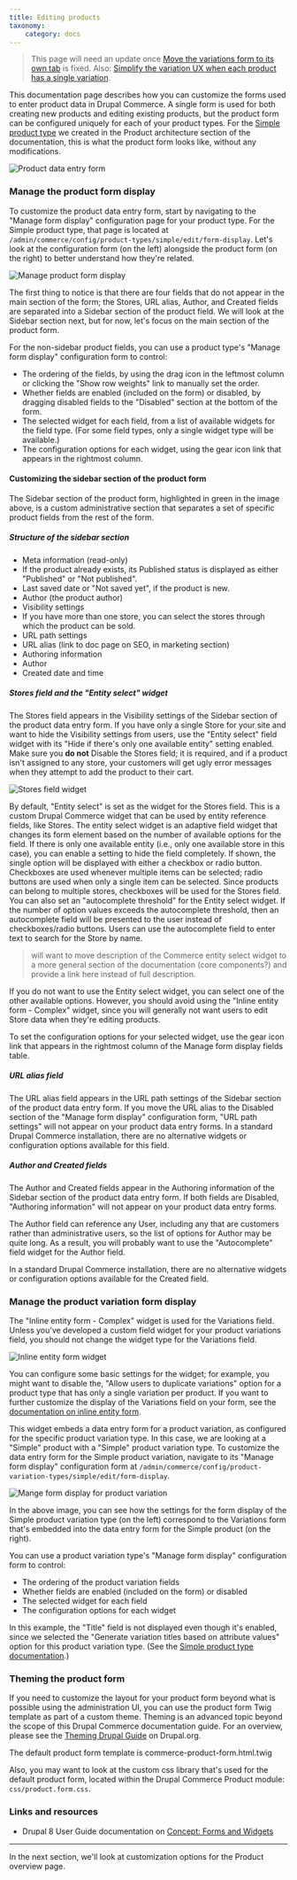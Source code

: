 ```yaml
---
title: Editing products
taxonomy:
    category: docs
---
```


>This page will need an update once [Move the variations form to its own tab](https://www.drupal.org/project/commerce/issues/2901939) is fixed. Also: [Simplify the variation UX when each product has a single variation](https://www.drupal.org/project/commerce/issues/2690681).

This documentation page describes how you can customize the forms used to enter product data in Drupal Commerce. A single form is used for both creating new products and editing existing products, but the product form can be  configured uniquely for each of your product types. For the [Simple product type](../../02.product-architecture/01.simple-product#configure-a-product-variation-type) we created in the Product architecture section of the documentation, this is what the product form looks like, without any modifications.

![Product data entry form](../../images/product-data-entry-1.jpg)

### Manage the product form display
To customize the product data entry form, start by navigating to the "Manage form display" configuration page for your product type. For the Simple product type, that page is located at `/admin/commerce/config/product-types/simple/edit/form-display`. Let's look at the configuration form (on the left) alongside the product form (on the right) to better understand how they're related.

![Manage product form display](../../images/product-data-entry-2.jpg)

The first thing to notice is that there are four fields that do not appear in the main section of the form; the Stores, URL alias, Author, and Created fields are separated into a Sidebar section of the product field. We will look at the Sidebar section next, but for now, let's focus on the main section of the product form.

For the non-sidebar product fields, you can use a product type's "Manage form display" configuration form to control:
- The ordering of the fields, by using the drag icon in the leftmost column or clicking the "Show row weights" link to manually set the order.
- Whether fields are enabled (included on the form) or disabled, by dragging disabled fields to the "Disabled" section at the bottom of the form.
- The selected widget for each field, from a list of available widgets for the field type. (For some field types, only a single widget type will be available.)
- The configuration options for each widget, using the gear icon link that appears in the rightmost column.

#### Customizing the sidebar section of the product form
The Sidebar section of the product form, highlighted in green in the image above, is a custom administrative section that separates a set of specific product fields from the rest of the form.

##### Structure of the sidebar section
- Meta information (read-only)
 - If the product already exists, its Published status is displayed as either "Published" or "Not published".
 - Last saved date or "Not saved yet", if the product is new.
 - Author (the product author)
- Visibility settings
 - If you have more than one store, you can select the stores through which the product can be sold.
- URL path settings
 - URL alias (link to doc page on SEO, in marketing section)
- Authoring information
 - Author
 - Created date and time

##### Stores field and the "Entity select" widget
The Stores field appears in the Visibility settings of the Sidebar section of the product data entry form. If you  have only a single Store for your site and want to hide the Visibility settings from users, use the "Entity select" field widget with its "Hide if there's only one available entity" setting enabled. Make sure you **do not** Disable the Stores field; it is required, and if a product isn't assigned to any store, your customers will get ugly error messages when they attempt to add the product to their cart.

![Stores field widget](../../images/product-data-entry-4.jpg)

By default, "Entity select" is set as the widget for the Stores field. This is a custom Drupal Commerce widget that can be used by entity reference fields, like Stores. The entity select widget is an adaptive field widget that changes its form element based on the number of available options for the field. If there is only one available entity (i.e., only one available store in this case), you can enable a setting to hide the field completely. If shown, the single option will be displayed with either a checkbox or radio button. Checkboxes are used whenever multiple items can be selected; radio buttons are used when only a single item can be selected. Since products can belong to multiple stores, checkboxes will be used for the Stores field.
You can also set an "autocomplete threshold" for the Entity select widget. If the number of option values exceeds the autocomplete threshold, then an autocomplete field will be presented to the user instead of checkboxes/radio buttons. Users can use the autocomplete field to enter text to search for the Store by name.

>will want to move description of the Commerce entity select widget to a more general section of the documentation  (core components?) and provide a link here instead of full description.

If you do not want to use the Entity select widget, you can select one of the other available options. However, you should avoid using the "Inline entity form - Complex" widget, since you will generally not want users to edit Store data when they're editing products.

To set the configuration options for your selected widget, use the gear icon link that appears in the rightmost column of the Manage form display fields table.

##### URL alias field
The URL alias field appears in the URL path settings of the Sidebar section of the product data entry form. If you move the URL alias to the Disabled section of the "Manage form display" configuration form, "URL path settings" will not appear on your product data entry forms. In a standard Drupal Commerce installation, there are no alternative widgets or configuration options available for this field.

##### Author and Created fields
The Author and Created fields appear in the Authoring information of the Sidebar section of the product data entry form. If both fields are Disabled, "Authoring information" will not appear on your product data entry forms.

The Author field can reference any User, including any that are customers rather than administrative users, so the list of options for Author may be quite long. As a result, you will probably want to use the "Autocomplete" field widget for the Author field.

In a standard Drupal Commerce installation, there are no alternative widgets or configuration options available for the Created field.

### Manage the product variation form display
The "Inline entity form - Complex" widget is used for the Variations field. Unless you've developed a custom field widget for your product variations field, you should not change the widget type for the Variations field.

![Inline entity form widget](../../images/product-data-entry-3.jpg)

You can configure some basic settings for the widget; for example, you might want to disable the, "Allow users to duplicate variations" option for a product type that has only a single variation per product. If you want to further customize the display of the Variations field on your form, see the [documentation on inline entity form](../../../03.core/00.libraries-and-dependencies/04.ief).

This widget embeds a data entry form for a product variation, as configured for the specific product variation type. In this case, we are looking at a "Simple" product with a "Simple" product variation type. To customize the data entry form for the Simple product variation, navigate to its "Manage form display" configuration form at `/admin/commerce/config/product-variation-types/simple/edit/form-display`.

![Mange form display for product variation](../../images/product-data-entry-5.jpg)

In the above image, you can see how the settings for the form display of the Simple product variation type (on the left) correspond to the Variations form that's embedded into the data entry form for the Simple product (on the right).

You can use a product variation type's "Manage form display" configuration form to control:
- The ordering of the product variation fields
- Whether fields are enabled (included on the form) or disabled
- The selected widget for each field
- The configuration options for each widget

In this example, the "Title" field is not displayed even though it's enabled, since we selected the "Generate variation titles based on attribute values" option for this product variation type. (See the [Simple product type documentation](../../02.product-architecture/01.simple-product#configure-a-product-variation-type).)

### Theming the product form
If you need to customize the layout for your product form beyond what is possible using the administration UI, you can use the product form Twig template as part of a custom theme. Theming is an advanced topic beyond the scope of this Drupal Commerce documentation guide. For an overview, please see the [Theming Drupal Guide] on Drupal.org.

The default product form template is commerce-product-form.html.twig

Also, you may want to look at the custom css library that's used for the default product form, located within the Drupal Commerce Product module: `css/product.form.css`.

### Links and resources
* Drupal 8 User Guide documentation on [Concept: Forms and Widgets](https://www.drupal.org/docs/user_guide/en/structure-widgets.html)

---
In the next section, we'll look at customization options for the Product overview page.

[Theming Drupal Guide]: https://www.drupal.org/docs/8/theming
